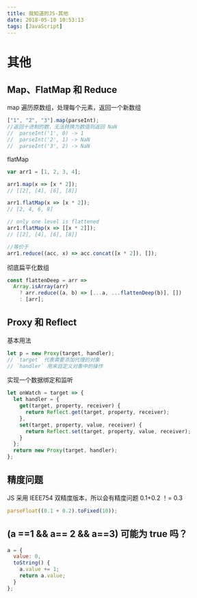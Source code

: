 ```yaml
---
title: 我知道的JS-其他
date: 2018-05-10 10:53:13
tags: [JavaScript]
---
```


# 其他

## Map、FlatMap 和 Reduce

map 遍历原数组，处理每个元素，返回一个新数组

```javascript
["1", "2", "3"].map(parseInt);
//返回十进制的数，无法转换为数值则返回 NaN
//  parseInt('1', 0) -> 1
//  parseInt('2', 1) -> NaN
//  parseInt('3', 2) -> NaN
```

flatMap

```javascript
var arr1 = [1, 2, 3, 4];

arr1.map(x => [x * 2]);
// [[2], [4], [6], [8]]

arr1.flatMap(x => [x * 2]);
// [2, 4, 6, 8]

// only one level is flattened
arr1.flatMap(x => [[x * 2]]);
// [[2], [4], [6], [8]]

//等价于
arr1.reduce((acc, x) => acc.concat([x * 2]), []);
```

彻底扁平化数组

```javascript
const flattenDeep = arr =>
  Array.isArray(arr)
    ? arr.reduce((a, b) => [...a, ...flattenDeep(b)], [])
    : [arr];
```

## Proxy 和 Reflect

基本用法

```javascript
let p = new Proxy(target, handler);
// `target` 代表需要添加代理的对象
// `handler` 用来自定义对象中的操作
```

实现一个数据绑定和监听

```javascript
let onWatch = target => {
  let handler = {
    get(target, property, receiver) {
      return Reflect.get(target, property, receiver);
    },
    set(target, property, value, receiver) {
      return Reflect.set(target, property, value, receiver);
    }
  };
  return new Proxy(target, handler);
};
```

## 精度问题

JS 采用 IEEE754 双精度版本，所以会有精度问题
0.1+0.2 ！= 0.3

```javascript
parseFloat((0.1 + 0.2).toFixed(10));
```

## (a ==1 && a== 2 && a==3) 可能为 true 吗？

```javascript
a = {
  value: 0,
  toString() {
    a.value += 1;
    return a.value;
  }
};
```